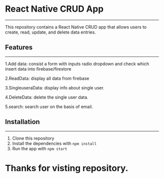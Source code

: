 
# React Native CRUD App
-----------------------

This repository contains a React Native CRUD app that allows users to create, read, update, and delete data entries.

## Features
-----------

1.Add data: consist a form with inputs radio dropdown and check which insert data into firebase/firestore

2.ReadData: display all data from firebase

3.SingleuseraData: display info about single user.

4.DeleteData: delete the single user data.

5.search: search user on the basis of email.

## Installation
----------------

1. Clone this repository
2. Install the dependencies with `npm install`
3. Run the app with `npm start`

Thanks for visting repository.
=============================




